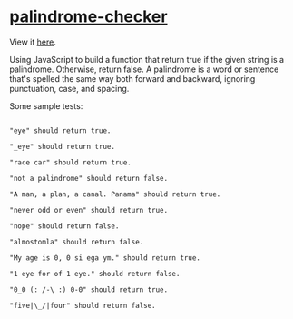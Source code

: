 # <a href="https://txlocnguyen.github.io/palindrome-checker/">palindrome-checker</a>
View it <a href="https://txlocnguyen.github.io/palindrome-checker/">here</a>.

Using JavaScript to build a function that return true if the given string is a palindrome. Otherwise, return false.
A palindrome is a word or sentence that's spelled the same way both forward and backward, ignoring punctuation, case, and spacing.

Some sample tests:
```

"eye" should return true.

"_eye" should return true.

"race car" should return true.

"not a palindrome" should return false.

"A man, a plan, a canal. Panama" should return true.

"never odd or even" should return true.

"nope" should return false.

"almostomla" should return false.

"My age is 0, 0 si ega ym." should return true.

"1 eye for of 1 eye." should return false.

"0_0 (: /-\ :) 0-0" should return true.

"five|\_/|four" should return false.
```
